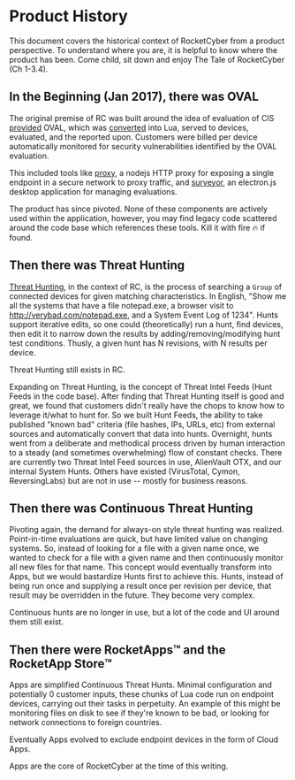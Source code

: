 # Product History

This document covers the historical context of RocketCyber from a product perspective. To understand where
you are, it is helpful to know where the product has been. Come child, sit down and enjoy The Tale of RocketCyber (Ch 1-3.4).

## In the Beginning (Jan 2017), there was OVAL

The original premise of RC was built around the idea of evaluation of CIS [provided](https://oval.cisecurity.org/repository/download)
OVAL, which was [converted](https://github.com/rocketcyber/oval2lua) into Lua, served to devices, evaluated, and the reported upon. Customers
were billed per device automatically monitored for security vulnerabilities identified by the OVAL evaluation.

This included tools like [proxy](https://github.com/rocketcyber/proxy), a nodejs HTTP proxy for exposing a single endpoint in a secure network
to proxy traffic, and [surveyor](https://github.com/rocketcyber/surveyor), an electron.js desktop application for managing evaluations.

The product has since pivoted. None of these components are actively used within the application, however, you may find legacy code scattered
around the code base which references these tools. Kill it with fire 🔥 if found.

## Then there was Threat Hunting

[Threat Hunting](https://en.wikipedia.org/wiki/Cyber_threat_hunting), in the context of RC, is the process of searching a `Group` of connected devices
for given matching characteristics. In English, "Show me all the systems that have a file notepad.exe, a browser visit to
http://verybad.com/notepad.exe, and a System Event Log of 1234". Hunts support iterative edits, so one could (theoretically) run a hunt, find devices,
then edit it to narrow down the results by adding/removing/modifying hunt test conditions. Thusly, a given hunt has N revisions, with N results per device.

Threat Hunting still exists in RC.

Expanding on Threat Hunting, is the concept of Threat Intel Feeds (Hunt Feeds in the code base). After finding that Threat Hunting itself is
good and great, we found that customers didn't really have the chops to know how to leverage it/what to hunt for. So we built Hunt Feeds, the
ability to take published "known bad" criteria (file hashes, IPs, URLs, etc) from external sources and automatically convert that data into
hunts. Overnight, hunts went from a deliberate and methodical process driven by human interaction to a steady (and sometimes overwhelming)
flow of constant checks. There are currently two Threat Intel Feed sources in use, AlienVault OTX, and our internal System Hunts. Others have
existed (VirusTotal, Cymon, ReversingLabs) but are not in use -- mostly for business reasons.

## Then there was Continuous Threat Hunting

Pivoting again, the demand for always-on style threat hunting was realized. Point-in-time evaluations are quick, but have limited value on
changing systems. So, instead of looking for a file with a given name once, we wanted to check for a file with a given name and then continuously
monitor all new files for that name. This concept would eventually transform into Apps, but we would bastardize Hunts first to achieve this. Hunts,
instead of being run once and supplying a result once per revision per device, that result may be overridden in the future. They become very complex.

Continuous hunts are no longer in use, but a lot of the code and UI around them still exist.

## Then there were RocketApps™️ and the RocketApp Store™️

Apps are simplified Continuous Threat Hunts. Minimal configuration and potentially 0 customer inputs, these chunks of Lua code run on endpoint devices,
carrying out their tasks in perpetuity. An example of this might be monitoring files on disk to see if they're known to be bad, or looking for network
connections to foreign countries.

Eventually Apps evolved to exclude endpoint devices in the form of Cloud Apps.

Apps are the core of RocketCyber at the time of this writing.
